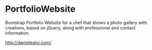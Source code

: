 # PortfolioWebsite
Bootstrap Portfolio Website for a chef that shows a photo gallery with creations, based on jQuery, along with professional and contact information.


http://danielealoi.com/

